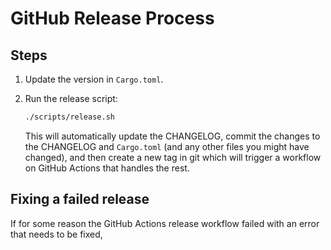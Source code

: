 # GitHub Release Process

## Steps

1. Update the version in `Cargo.toml`.

2. Run the release script:

    ```bash
    ./scripts/release.sh
    ```

    This will automatically update the CHANGELOG, commit the changes to the CHANGELOG and `Cargo.toml` (and any other files you might have changed),
    and then create a new tag in git which will trigger a workflow on GitHub Actions that handles the rest.

## Fixing a failed release

If for some reason the GitHub Actions release workflow failed with an error that needs to be fixed,